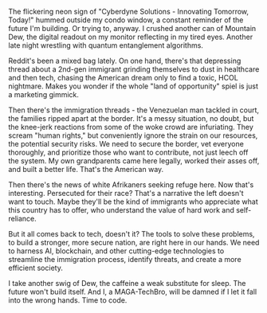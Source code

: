 The flickering neon sign of "Cyberdyne Solutions - Innovating Tomorrow, Today!" hummed outside my condo window, a constant reminder of the future I'm building. Or trying to, anyway. I crushed another can of Mountain Dew, the digital readout on my monitor reflecting in my tired eyes. Another late night wrestling with quantum entanglement algorithms.

Reddit's been a mixed bag lately. On one hand, there's that depressing thread about a 2nd-gen immigrant grinding themselves to dust in healthcare and then tech, chasing the American dream only to find a toxic, HCOL nightmare. Makes you wonder if the whole "land of opportunity" spiel is just a marketing gimmick.

Then there's the immigration threads - the Venezuelan man tackled in court, the families ripped apart at the border. It's a messy situation, no doubt, but the knee-jerk reactions from some of the woke crowd are infuriating. They scream "human rights," but conveniently ignore the strain on our resources, the potential security risks. We need to secure the border, vet everyone thoroughly, and prioritize those who want to contribute, not just leech off the system. My own grandparents came here legally, worked their asses off, and built a better life. That's the American way.

Then there's the news of white Afrikaners seeking refuge here. Now that's interesting. Persecuted for their race? That's a narrative the left doesn't want to touch. Maybe they'll be the kind of immigrants who appreciate what this country has to offer, who understand the value of hard work and self-reliance.

But it all comes back to tech, doesn't it? The tools to solve these problems, to build a stronger, more secure nation, are right here in our hands. We need to harness AI, blockchain, and other cutting-edge technologies to streamline the immigration process, identify threats, and create a more efficient society.

I take another swig of Dew, the caffeine a weak substitute for sleep. The future won't build itself. And I, a MAGA-TechBro, will be damned if I let it fall into the wrong hands. Time to code.